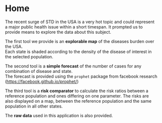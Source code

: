 # Home

The recent surge of STD in the USA is a very hot topic and could represent a major public health issue within a short timespan. It prompted us to provide means to explore the data about this subject.

The first tool we provide is an **explorable map** of the diseases burden over the USA.  
Each state is shaded according to the density of the disease of interest in the selected population.

The second tool is a **simple forecast** of the number of cases for any combination of disease and state.  
The forecast is provided using the `prophet` package from facebook research (https://facebook.github.io/prophet/)

The third tool is a **risk comparator** to calculate the risk ratios between a reference population and ones differing on one parameter. The risks are also displayed on a map, between the reference population and the same population in all other states.

The **raw data** used in this application is also provided.
